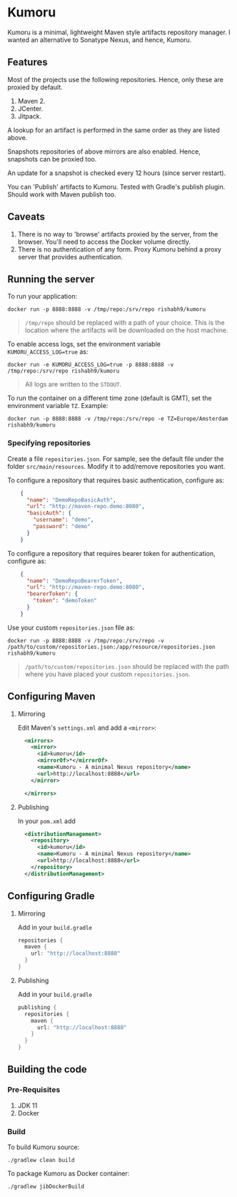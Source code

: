 # Kumoru

Kumoru is a minimal, lightweight Maven style artifacts repository manager. I wanted an alternative to Sonatype Nexus,
and hence, Kumoru.

## Features

Most of the projects use the following repositories. Hence, only these are proxied by default.
1. Maven 2.
2. JCenter.
3. Jitpack.

A lookup for an artifact is performed in the same order as they are listed above.

Snapshots repositories of above mirrors are also enabled. Hence, snapshots can be proxied too.

An update for a snapshot is checked every 12 hours (since server restart).

You can 'Publish' artifacts to Kumoru. Tested with Gradle's publish plugin. Should work with Maven publish too.

## Caveats

1. There is no way to 'browse' artifacts proxied by the server, from the browser. You'll need to access the Docker volume directly.
2. There is no authentication of any form. Proxy Kumoru behind a proxy server that provides authentication.

## Running the server

To run your application:
```shell script
docker run -p 8888:8888 -v /tmp/repo:/srv/repo rishabh9/kumoru
```

> `/tmp/repo` should be replaced with a path of your choice.
> This is the location where the artifacts will be downloaded on the host machine.

To enable access logs, set the environment variable `KUMORU_ACCESS_LOG=true` as:
```shell script
docker run -e KUMORU_ACCESS_LOG=true -p 8888:8888 -v /tmp/repo:/srv/repo rishabh9/kumoru
```

> All logs are written to the `STDOUT`.

To run the container on a different time zone (default is GMT), set the environment variable `TZ`. Example:
```shell script
docker run -p 8888:8888 -v /tmp/repo:/srv/repo -e TZ=Europe/Amsterdam rishabh9/kumoru
```

### Specifying repositories

Create a file `repositories.json`. For sample, see the default file under the folder `src/main/resources`.
Modify it to add/remove repositories you want.

To configure a repository that requires basic authentication, configure as:

```json
    {
      "name": "DemoRepoBasicAuth",
      "url": "http://maven-repo.demo:8080",
      "basicAuth": {
        "username": "demo",
        "password": "demo"
      }
    }
```

To configure a repository that requires bearer token for authentication, configure as:

```json
    {
      "name": "DemoRepoBearerToken",
      "url": "http://maven-repo.demo:8080",
      "bearerToken": {
        "token": "demoToken"
      }
    }
```

Use your custom `repositories.json` file as:

```shell script
docker run -p 8888:8888 -v /tmp/repo:/srv/repo -v /path/to/custom/repositories.json:/app/resource/repositories.json rishabh9/kumoru
```

> `/path/to/custom/repositories.json` should be replaced with the path where you have placed your custom `repositories.json`.

## Configuring Maven

1. Mirroring

    Edit Maven's `settings.xml` and add a `<mirror>`:
    
    ```xml
      <mirrors>
        <mirror>
          <id>kumoru</id>
          <mirrorOf>*</mirrorOf>
          <name>Kumoru - A minimal Nexus repository</name>
          <url>http://localhost:8888</url>
        </mirror>
    
      </mirrors>
    ```
2. Publishing

    In your `pom.xml` add
    
    ```xml
      <distributionManagement>
        <repository>
          <id>kumoru</id>
          <name>Kumoru - A minimal Nexus repository</name>
          <url>http://localhost:8888</url>
        </repository>
      </distributionManagement>
    ```

## Configuring Gradle

1. Mirroring

    Add in your `build.gradle`
    
    ```groovy
    repositories {
      maven {
        url: "http://localhost:8888"
      }
    }
    ```
2. Publishing

    Add in your `build.gradle`
    
    ```groovy
    publishing {
      repositories {
        maven {
          url: "http://localhost:8888"
        }
      }
    }
    ```

## Building the code

### Pre-Requisites

1. JDK 11
2. Docker

### Build

To build Kumoru source:
```shell script
./gradlew clean build
```

To package Kumoru as Docker container:
```shell script
./gradlew jibDockerBuild
```
